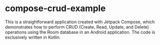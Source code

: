 # compose-crud-example
This is a straightforward application created with Jetpack Compose, which demonstrates how to perform CRUD (Create, Read, Update, and Delete) operations using the Room database in an Android application. The code is exclusively written in Kotlin.
